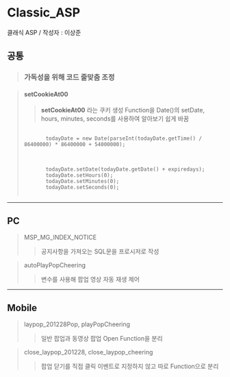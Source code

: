 # Classic_ASP
클래식 ASP /  작성자 : 이상준

## 공통
>### 가독성을 위해 코드 줄맞춤 조정

>#### setCookieAt00
>>**setCookieAt00** 라는 쿠키 생성 Function을 Date()의 setDate, hours, minutes, seconds를 사용하여 알아보기 쉽게 바꿈
><pre>
>    <code>
>        todayDate = new Date(parseInt(todayDate.getTime() / 86400000) * 86400000 + 54000000);
>    </code>
></pre>
><pre>
>    <code>
>        todayDate.setDate(todayDate.getDate() + expiredays);
>        todayDate.setHours(0);
>        todayDate.setMinutes(0);
>        todayDate.setSeconds(0);
>    </code>
></pre>

***

## PC
>MSP_MG_INDEX_NOTICE
>>공지사항을 가져오는 SQL문을 프로시저로 작성

>autoPlayPopCheering
>>변수를 사용해 팝업 영상 자동 재생 제어

***

## Mobile
>laypop_201228Pop, playPopCheering
>>일반 팝업과 동영상 팝업 Open Function을 분리

>close_laypop_201228, close_laypop_cheering
>>팝업 닫기를 직접 클릭 이벤트로 지정하지 않고 따로 Function으로 분리 